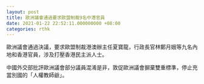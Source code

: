 ```yaml
---
layout: post
title: 歐洲議會通過要求歐盟制裁9名中港官員　
date: 2021-01-22 22:52:11.000000000 +08:00
categories: rthk
---
```


歐洲議會通過決議，要求歐盟制裁港澳辦主任夏寶龍，行政長官林鄭月娥等九名內地和香港官員，涉及打壓香港民主派人士。

中國外交部批評歐洲議會部分議員混淆是非，敦促歐洲議會摒棄雙重標準，停止充當別國的「人權教師爺」。
